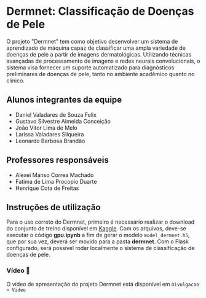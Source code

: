# Dermnet: Classificação de Doenças de Pele

O projeto "Dermnet" tem como objetivo desenvolver um sistema de aprendizado de máquina capaz de classificar uma ampla variedade de doenças de pele a partir de imagens dermatológicas. Utilizando técnicas avançadas de processamento de imagens e redes neurais convolucionais, o sistema visa fornecer um suporte automatizado para diagnósticos preliminares de doenças de pele, tanto no ambiente acadêmico quanto no clínico.

## Alunos integrantes da equipe

* Daniel Valadares de Souza Felix
* Gustavo Silvestre Almeida Conceição
* João Vitor Lima de Melo
* Larissa Valadares Silqueira
* Leonardo Barbosa Brandão

## Professores responsáveis

* Alexei Manso Correa Machado
* Fatima de Lima Procopio Duarte
* Henrique Cota de Freitas

## Instruções de utilização

Para o uso correto do Dermnet, primeiro é necessário realizar o download do conjunto de treino disponível em [Kaggle](https://www.kaggle.com/datasets/shubhamgoel27/dermnet). Com os arquivos, deve-se executar o código **gpu.ipynb** a fim de gerar o modelo `model_dermnet.h5`, que por sua vez, deverá ser movido para a pasta **dermnet**. Com o Flask configurado, será possível rodar localmente o sistema de classificação de doenças de pele.

### Vídeo 🎥

O vídeo de apresentação do projeto Dermnet está disponível em `Divulgacao > Video`
